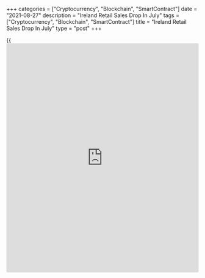 +++
categories = ["Cryptocurrency", "Blockchain", "SmartContract"]
date = "2021-08-27"
description = "Ireland Retail Sales Drop In July"
tags = ["Cryptocurrency", "Blockchain", "SmartContract"]
title = "Ireland Retail Sales Drop In July"
type = "post"
+++

{{<iframe id="large-banner" src="https://www.bounty.group/#slide=26.0" width="100%" height="600" scrolling="no" style="border: 0px solid rgb(216, 221, 230); border-radius: 3px;">}}

Ireland's retail sales dropped in July, figures from the Central
Statistics Office showed on Friday.

The volume of retail sales declined a seasonally adjusted 1.7 percent
month-on-month in July, after a 2.6 percent rise in June.

Retail sales grew 5.2 percent year-on-year in July, after a 9.8 percent
rise in the previous month.

Excluding automobile trade, the volume of retail sales rose by 4.7
percent monthly and rose 1.6 percent yearly in July.

The retail sales value increased 8.1 percent yearly in July and fell 2.3
percent from the previous month.

For comments and feedback [contact](https://www.playgroundfx.com/contact/): editorial@rtt[news](https://www.letsplayfx.com/blog/forex-news-website/).com

[Economic News][1]

 **What parts of the world are seeing the best (and worst) economic
performances lately? Click[here][2] to check out our [Econ Scorecard][2]
and find out! See up-to-the-moment [ranking](https://www.playgroundfx.com/blog/crypto-exchange-ranking/)s for the best and worst
performers in [GDP][3], [unemployment rate][4], [inflation][5] and much
more.**

   1. www.rtt[news](https://www.letsplayfx.com/blog/forex-news-website/).com/Content/EconomicNews.aspx
   2. www.rtt[news](https://www.letsplayfx.com/blog/forex-news-website/).com/economic-scorecard/world-rank/unemployment-rate/highest-performance.aspx
   3. www.rtt[news](https://www.letsplayfx.com/blog/forex-news-website/).com/economic-scorecard/world-rank/GDP/highest-performance.aspx
   4. www.rtt[news](https://www.letsplayfx.com/blog/forex-news-website/).com/economic-scorecard/world-rank/unemployment-rate/lowest-performance.aspx
   5. www.rtt[news](https://www.letsplayfx.com/blog/forex-news-website/).com/economic-scorecard/world-rank/CPI/highest-performance.aspx